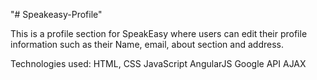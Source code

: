 "# Speakeasy-Profile" 

This is a profile section for SpeakEasy where users can edit their profile information such as their Name, email, about section and address. 

Technologies used:
	HTML, CSS
	JavaScript
	AngularJS
	Google API
	AJAX
